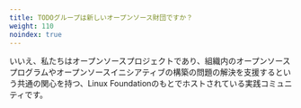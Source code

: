 ```yaml
---
title: TODOグループは新しいオープンソース財団ですか？
weight: 110
noindex: true
---
```


いいえ、私たちはオープンソースプロジェクトであり、組織内のオープンソースプログラムやオープンソースイニシアティブの構築の問題の解決を支援するという共通の関心を持つ、Linux Foundationのもとでホストされている実践コミュニティです。
